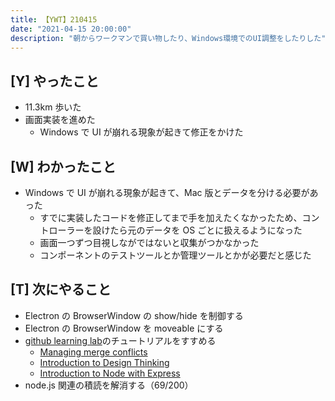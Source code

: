 ```yaml
---
title: 【YWT】210415
date: "2021-04-15 20:00:00"
description: "朝からワークマンで買い物したり、Windows環境でのUI調整をしたりした"
---
```


## [Y] やったこと

- 11.3km 歩いた
- 画面実装を進めた
  - Windows で UI が崩れる現象が起きて修正をかけた

## [W] わかったこと

- Windows で UI が崩れる現象が起きて、Mac 版とデータを分ける必要があった
  - すでに実装したコードを修正してまで手を加えたくなかったため、コントローラーを設けたら元のデータを OS ごとに扱えるようになった
  - 画面一つずつ目視しながではないと収集がつかなかった
  - コンポーネントのテストツールとか管理ツールとかが必要だと感じた

## [T] 次にやること

- Electron の BrowserWindow の show/hide を制御する
- Electron の BrowserWindow を moveable にする
- [github learning lab](https://lab.github.com/githubtraining)のチュートリアルをすすめる
  - [Managing merge conflicts](https://lab.github.com/githubtraining/managing-merge-conflicts)
  - [Introduction to Design Thinking](https://lab.github.com/githubtraining/introduction-to-design-thinking)
  - [Introduction to Node with Express](https://lab.github.com/everydeveloper/introduction-to-node-with-express)
- node.js 関連の積読を解消する（69/200）

<!-- https://twitter.com/camomile_cafe/status/1382659446170525700?s=20 -->
